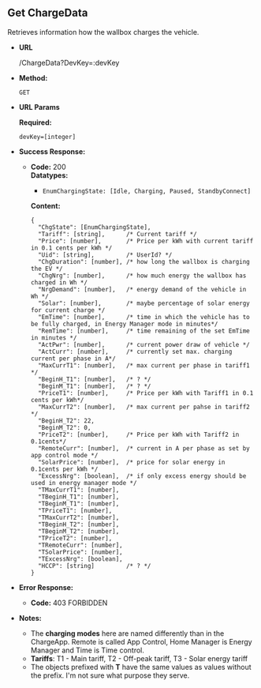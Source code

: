**Get ChargeData**
----

Retrieves information how the wallbox charges the vehicle.

* **URL**

  /ChargeData?DevKey=:devKey

* **Method:**
  
  `GET`
  
*  **URL Params**

   **Required:**
 
   `devKey=[integer]`

* **Success Response:**
  
  * **Code:** 200 <br />
    **Datatypes:**
      * `EnumChargingState: [Idle, Charging, Paused, StandbyConnect]`
    
    **Content:** 
    
    ```
    {
      "ChgState": [EnumChargingState],
      "Tariff": [string],      /* Current tariff */
      "Price": [number],       /* Price per kWh with current tariff in 0.1 cents per kWh */
      "Uid": [string],         /* UserId? */
      "ChgDuration": [number], /* how long the wallbox is charging the EV */
      "ChgNrg": [number],      /* how much energy the wallbox has charged in Wh */
      "NrgDemand": [number],   /* energy demand of the vehicle in Wh */
      "Solar": [number],       /* maybe percentage of solar energy for current charge */
      "EmTime": [number],      /* time in which the vehicle has to be fully charged, in Energy Manager mode in minutes*/
      "RemTime": [number],     /* time remaining of the set EmTime in minutes */
      "ActPwr": [number],      /* current power draw of vehicle */
      "ActCurr": [number],     /* currently set max. charging current per phase in A*/
      "MaxCurrT1": [number],   /* max current per phase in tariff1 */
      "BeginH_T1": [number],   /* ? */
      "BeginM_T1": [number],   /* ? */
      "PriceT1": [number],     /* Price per kWh with Tariff1 in 0.1 cents per kWh*/
      "MaxCurrT2": [number],   /* max current per pahse in tariff2 */
      "BeginH_T2": 22,
      "BeginM_T2": 0,
      "PriceT2": [number],     /* Price per kWh with Tariff2 in 0.1cents*/
      "RemoteCurr": [number],  /* current in A per phase as set by app control mode */
      "SolarPrice": [number],  /* price for solar energy in 0.1cents per kWh */  
      "ExcessNrg": [boolean],  /* if only excess energy should be used in energy manager mode */
      "TMaxCurrT1": [number],
      "TBeginH_T1": [number],   
      "TBeginM_T1": [number],  
      "TPriceT1": [number],
      "TMaxCurrT2": [number],
      "TBeginH_T2": [number],
      "TBeginM_T2": [number],
      "TPriceT2": [number],
      "TRemoteCurr": [number],
      "TSolarPrice": [number],
      "TExcessNrg": [boolean],
      "HCCP": [string]         /* ? */
    }
    ```
 
* **Error Response:**

  * **Code:** 403 FORBIDDEN

* **Notes:**

    * The **charging modes** here are named differently than in the ChargeApp.
    Remote is called App Control, Home Manager is Energy Manager and Time is Time control.
    * **Tariffs**: T1 - Main tariff, T2 - Off-peak tariff, T3 - Solar energy tariff
    * The objects prefixed with **T** have the same values as values without the prefix. 
    I'm not sure what purpose they serve.

